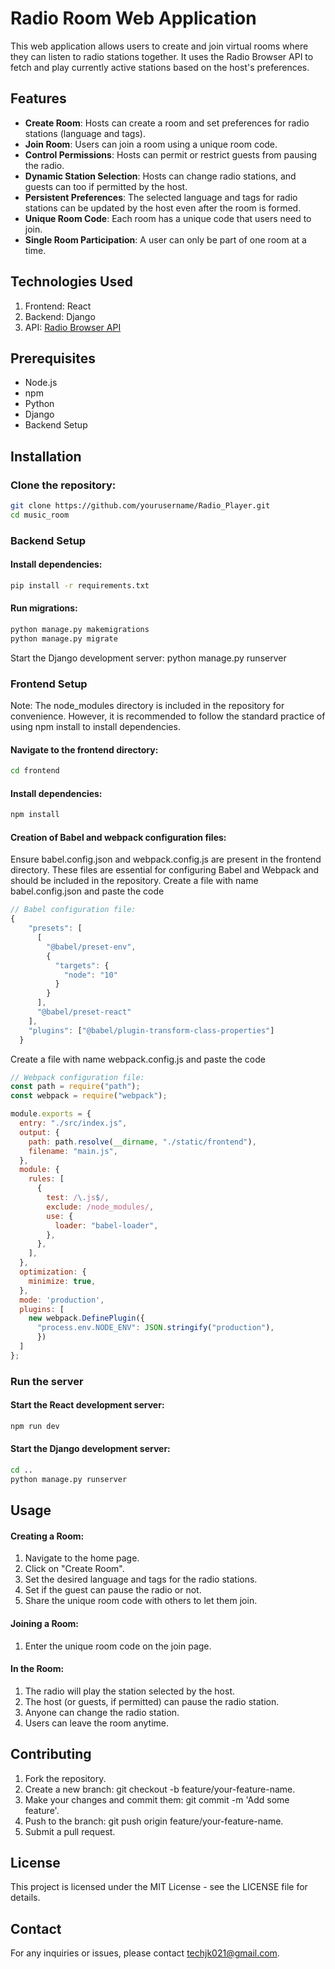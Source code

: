 # Radio Room Web Application
This web application allows users to create and join virtual rooms where they can listen to radio stations together. It uses the Radio Browser API to fetch and play currently active stations based on the host's preferences.

## Features
- **Create Room**: Hosts can create a room and set preferences for radio stations (language and tags).
- **Join Room**: Users can join a room using a unique room code.
- **Control Permissions**: Hosts can permit or restrict guests from pausing the radio.
- **Dynamic Station Selection**: Hosts can change radio stations, and guests can too if permitted by the host.
- **Persistent Preferences**: The selected language and tags for radio stations can be updated by the host even after the room is formed.
- **Unique Room Code**: Each room has a unique code that users need to join.
- **Single Room Participation**: A user can only be part of one room at a time.

## Technologies Used
1. Frontend: React                   
2. Backend: Django           
3. API: [Radio Browser API](https://github.com/ivandotv/radio-browser-api/tree/master?tab=readme-ov-file)


## Prerequisites
- Node.js
- npm
- Python
- Django
- Backend Setup
  
## Installation

### Clone the repository:

``` bash
git clone https://github.com/yourusername/Radio_Player.git
cd music_room
```

### Backend Setup
#### Install dependencies:
```bash
pip install -r requirements.txt
```

#### Run migrations:
```bash
python manage.py makemigrations
python manage.py migrate
```

Start the Django development server:
python manage.py runserver


### Frontend Setup
Note: The node_modules directory is included in the repository for convenience. However, it is recommended to follow the standard practice of using npm install to install dependencies.

#### Navigate to the frontend directory:
```bash
cd frontend
```
#### Install dependencies:

```bash
npm install
```
#### Creation of Babel and webpack configuration files:
Ensure babel.config.json and webpack.config.js are present in the frontend directory. These files are essential for configuring Babel and Webpack and should be included in the repository.
Create a file with name babel.config.json and paste the code
```js
// Babel configuration file: 
{
    "presets": [
      [
        "@babel/preset-env",
        {
          "targets": {
            "node": "10"
          }
        }
      ],
      "@babel/preset-react"
    ],
    "plugins": ["@babel/plugin-transform-class-properties"]
  }
```
Create a file with name webpack.config.js and paste the code
```js
// Webpack configuration file: 
const path = require("path");
const webpack = require("webpack");

module.exports = {
  entry: "./src/index.js",
  output: {
    path: path.resolve(__dirname, "./static/frontend"),
    filename: "main.js",
  },
  module: {
    rules: [
      {
        test: /\.js$/,
        exclude: /node_modules/,
        use: {
          loader: "babel-loader",
        },
      },
    ],
  },
  optimization: {
    minimize: true,
  },
  mode: 'production',
  plugins: [
    new webpack.DefinePlugin({
      "process.env.NODE_ENV": JSON.stringify("production"),
      })
  ]
};
```

### Run the server
#### Start the React development server:
```bash
npm run dev
```

#### Start the Django development server:
```bash
cd ..
python manage.py runserver
```

## Usage
#### Creating a Room:
1. Navigate to the home page.
2. Click on "Create Room".
3. Set the desired language and tags for the radio stations.
4. Set if the guest can pause the radio or not.
5. Share the unique room code with others to let them join.

#### Joining a Room:

1. Enter the unique room code on the join page.

#### In the Room:

1. The radio will play the station selected by the host.
2. The host (or guests, if permitted) can pause the radio station.
3. Anyone can change the radio station.
4. Users can leave the room anytime.


## Contributing
1. Fork the repository.
2. Create a new branch: git checkout -b feature/your-feature-name.
3. Make your changes and commit them: git commit -m 'Add some feature'.
4. Push to the branch: git push origin feature/your-feature-name.
5. Submit a pull request.
   
## License
This project is licensed under the MIT License - see the LICENSE file for details.

## Contact
For any inquiries or issues, please contact [techjk021@gmail.com](techjk021@gmail.com).
